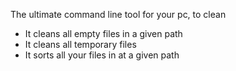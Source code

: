 
The ultimate command line tool for your pc, to clean
- It cleans all empty files in a given path
- It cleans all temporary files
- It sorts all your files in at a given path

